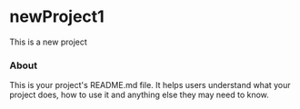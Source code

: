 newProject1
===========

This is a new project

### About

This is your project's README.md file. It helps users understand what your
project does, how to use it and anything else they may need to know.